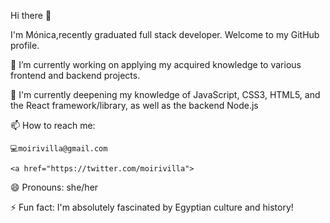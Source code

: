  Hi there 👋
 
I'm Mónica,recently graduated full stack developer. Welcome to my GitHub profile.

🔭 I’m currently working on applying my acquired knowledge to various frontend and backend projects.

🌱 I'm currently deepening my knowledge of JavaScript, CSS3, HTML5, and the React framework/library, as well as the backend Node.js 

📫 How to reach me:

    💻moirivilla@gmail.com
    
    <a href="https://twitter.com/moirivilla">

  
  <a herf="https://www.linkedin.com/in/monica-irimia/">
 
  
😄 Pronouns: she/her

⚡ Fun fact:  I'm absolutely fascinated by Egyptian culture and history!

